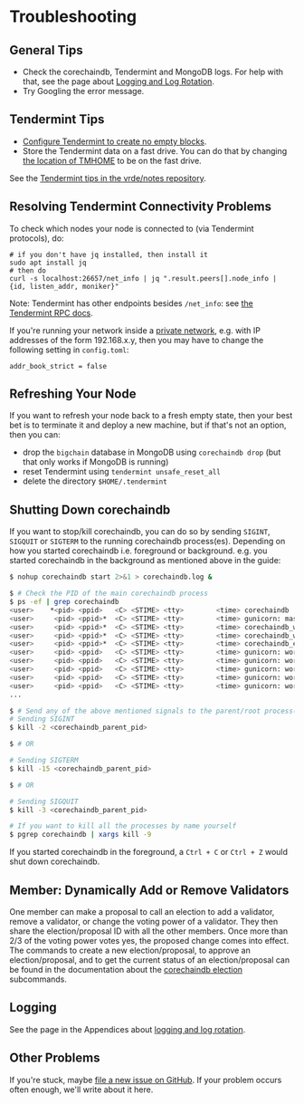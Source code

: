# Troubleshooting

## General Tips

- Check the corechaindb, Tendermint and MongoDB logs.
  For help with that, see the page about [Logging and Log Rotation](../appendices/log-rotation).
- Try Googling the error message.

## Tendermint Tips

* [Configure Tendermint to create no empty blocks](https://tendermint.com/docs/tendermint-core/using-tendermint.html#no-empty-blocks).
* Store the Tendermint data on a fast drive. You can do that by changing [the location of TMHOME](https://tendermint.com/docs/tendermint-core/using-tendermint.html#directory-root) to be on the fast drive.

See the [Tendermint tips in the vrde/notes repository](https://github.com/vrde/notes/tree/master/tendermint).

## Resolving Tendermint Connectivity Problems

To check which nodes your node is connected to (via Tendermint protocols), do:

```text
# if you don't have jq installed, then install it
sudo apt install jq
# then do
curl -s localhost:26657/net_info | jq ".result.peers[].node_info | {id, listen_addr, moniker}"
```

Note: Tendermint has other endpoints besides `/net_info`: see [the Tendermint RPC docs](https://tendermint.github.io/slate/?shell#introduction).

If you're running your network inside a [private network](https://en.wikipedia.org/wiki/Private_network), e.g. with IP addresses of the form 192.168.x.y, then you may have to change the following setting in `config.toml`:

```text
addr_book_strict = false
```

## Refreshing Your Node

If you want to refresh your node back to a fresh empty state, then your best bet is to terminate it and deploy a new machine, but if that's not an option, then you can:

* drop the `bigchain` database in MongoDB using `corechaindb drop` (but that only works if MongoDB is running)
* reset Tendermint using `tendermint unsafe_reset_all`
* delete the directory `$HOME/.tendermint`

## Shutting Down corechaindb

If you want to stop/kill corechaindb, you can do so by sending `SIGINT`, `SIGQUIT` or `SIGTERM` to the running corechaindb
process(es). Depending on how you started corechaindb i.e. foreground or background. e.g. you started corechaindb in the background as mentioned above in the guide:

```bash
$ nohup corechaindb start 2>&1 > corechaindb.log &

$ # Check the PID of the main corechaindb process
$ ps -ef | grep corechaindb
<user>    *<pid> <ppid>   <C> <STIME> <tty>        <time> corechaindb
<user>     <pid> <ppid>*  <C> <STIME> <tty>        <time> gunicorn: master [corechaindb_gunicorn]
<user>     <pid> <ppid>*  <C> <STIME> <tty>        <time> corechaindb_ws
<user>     <pid> <ppid>*  <C> <STIME> <tty>        <time> corechaindb_ws_to_tendermint
<user>     <pid> <ppid>*  <C> <STIME> <tty>        <time> corechaindb_exchange
<user>     <pid> <ppid>   <C> <STIME> <tty>        <time> gunicorn: worker [corechaindb_gunicorn]
<user>     <pid> <ppid>   <C> <STIME> <tty>        <time> gunicorn: worker [corechaindb_gunicorn]
<user>     <pid> <ppid>   <C> <STIME> <tty>        <time> gunicorn: worker [corechaindb_gunicorn]
<user>     <pid> <ppid>   <C> <STIME> <tty>        <time> gunicorn: worker [corechaindb_gunicorn]
<user>     <pid> <ppid>   <C> <STIME> <tty>        <time> gunicorn: worker [corechaindb_gunicorn]
...

$ # Send any of the above mentioned signals to the parent/root process(marked with `*` for clarity)
# Sending SIGINT
$ kill -2 <corechaindb_parent_pid>

$ # OR

# Sending SIGTERM
$ kill -15 <corechaindb_parent_pid>

$ # OR

# Sending SIGQUIT
$ kill -3 <corechaindb_parent_pid>

# If you want to kill all the processes by name yourself
$ pgrep corechaindb | xargs kill -9
```

If you started corechaindb in the foreground, a `Ctrl + C` or `Ctrl + Z` would shut down corechaindb.

## Member: Dynamically Add or Remove Validators

One member can make a proposal to call an election to add a validator, remove a validator, or change the voting power of a validator. They then share the election/proposal ID with all the other members. Once more than 2/3 of the voting power votes yes, the proposed change comes into effect. The commands to create a new election/proposal, to approve an election/proposal, and to get the current status of an election/proposal can be found in the documentation about the [corechaindb election](../server-reference/corechaindb-cli#corechaindb-election) subcommands.

## Logging

See the page in the Appendices about [logging and log rotation](../appendices/log-rotation).

## Other Problems

If you're stuck, maybe [file a new issue on GitHub](https://github.com/corechaindb/corechaindb/issues/new). If your problem occurs often enough, we'll write about it here.